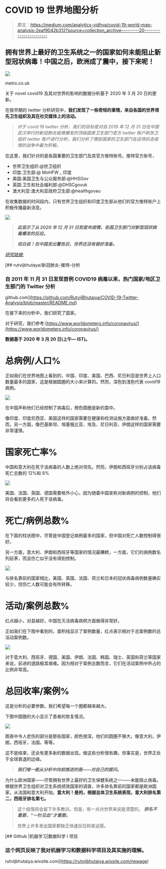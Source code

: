 # COVID 19 世界地图分析

> 原文：<https://medium.com/analytics-vidhya/covid-19-world-map-analysis-2eaf9042b312?source=collection_archive---------20----------------------->

## 拥有世界上最好的卫生系统之一的国家如何未能阻止新型冠状病毒！中国之后，欧洲成了震中，接下来呢！

![](img/96352496d2a02a169aef4c4105b6ea62.png)

metro.co.uk

关于 novel covid19 及其对世界的影响的数据分析基于 2020 年 3 月 20 日的更新。

在我早期的 twitter 分析研究中，**我们发现了一些奇怪的事情，来自各国的世界领先卫生组织及其在社交媒体上的活动。**

> *对于 covid 19 twitter 分析，我们的目标是对自 2019 年 12 月 31 日在中国武汉举行的新冠肺炎疫情爆发的顶级国家卫生部门官方 twitter 账户和世卫组织 twitter 账户进行分析。我们分析了哪些国家的卫生部门在这场抗击疫情的战争中最为积极。*

在这里，我们针对的是各国重要的卫生部门及其官方推特账号。推特官方账号，

*   世界卫生组织:@世卫组织
*   印度:卫生部:@ MoHFW _ 印度
*   美国:美国卫生与公众服务部:@HHSGov
*   英国:卫生和社会福利部:@DHSCgovuk
*   澳大利亚:澳大利亚政府卫生部:@healthgovau

在收集数据的时间段内，只有世界卫生组织和印度卫生部从他们的官方推特账户上积极传播最新消息。

![](img/30c28e937c371aad7721a6f21fcb7e1a.png)

> ***这显示了从 2020 年 12 月 31 日到宣布疫情，各国卫生部门对新型冠状病毒爆发的反应。***
> 
> ***坦白说！在中国发出警告后，世界还没有做好准备。***

[*研究链接:*](https://github.com/RutvijBhutaiya/COVID-19-Twitter-Analysis)

[](https://github.com/RutvijBhutaiya/COVID-19-Twitter-Analysis/blob/master/README.md) [## rutvijbhutaya/新冠肺炎-推特-分析

### 自 2011 年 11 月 31 日发现首例 COVID19 病毒以来，热门国家/地区卫生部门的 Twitter 分析

github.com](https://github.com/RutvijBhutaiya/COVID-19-Twitter-Analysis/blob/master/README.md) 

在接下来的分析中，我们研究了国家。

对于研究，我们参考:[https://www.worldometers.info/coronavirus/](https://www.worldometers.info/coronavirus/)

**数据基于 2020 年 3 月 20 日(上午— IST)。**

# **总病例/人口%**

正如我们在世界地图上看到的，中国、印度、美国、巴西、尼日利亚是世界上人口数量最多的国家，这是根据圆圈的大小来计算的。然而，深色到浅色代表 covid19 病例。

![](img/25798b5ce4705248cc220fc63703d1ed.png)

在中国声称他们已经控制了病毒后，橙色圆圈是新的震中。

像印度、印度尼西亚、美国这样的国家需要在健康和检测设施方面做好准备。然而，另一方面，像巴基斯坦、埃塞俄比亚、埃及、尼日利亚、伊朗这样的国家需要非常谨慎。

# 国家死亡率%

中国和意大利在死于该病毒的人数上绝对领先。然而，伊朗和西班牙分别占该病毒死亡总数的 12%和 8%

![](img/b5153a2a19760bd71078b21a70b7012a.png)

美国、法国、英国、德国需要格外小心，因为随着中国宣称对新病例的控制，他们将会看到更多的人死于该病毒。

# 死亡/病例总数%

在下面的柱状图中，尽管是中国登记病例最多的国家，但中国对死亡人数控制得很好。

另一方面，意大利、伊朗和西班牙等国家的情况最糟糕，一方面，它们的病例数名列前茅，而且伤亡似乎没有得到控制。

![](img/966b818f771cbd3fa7b3316c729f365b.png)

与排名靠前的国家相比，美国、英国、法国、荷兰和日本的冠状病毒病例数量确实较少，但伤亡人数可能会有所转移。

# 活动/案例总数%

红点越小，对县越好。中国在灭活病毒病例方面做得非常好。

正如我们在下图中看到的，面积线显示了案例数量，红点表示相对于总案例数的总活动案例数。

![](img/05d521c7805f0949f7c0948cd2fbeab2.png)

对于意大利、西班牙、德国、美国、伊朗、法国、韩国、瑞士、英国和荷兰等国家来说，前进的道路极其艰难。因为相对于案例总数而言，它们在活动案例中所占的比例非常高。

# 总回收率/案例%

这是分析的必要参数。我们希望每一个圈都越来越大。

下图中圆圈的大小显示了患者的恢复情况。

![](img/e89d9dab0d1f811b78c66e9c1613573d.png)

图表中令人悲伤的部分是那些国家，颜色很深，他们的圆圈不够大，像意大利，伊朗，西班牙，法国。等等。

这不是结束，还会有更多新的数据出现。做这些分析很有趣，但事实是，世界正处于全球衰退的边缘。

> ***我们唯一能从分析中向前推进的是——对自己的提问。***

为什么欧洲国家——尽管拥有世界上最好的卫生保健系统之一——未能阻止病毒。根据世界卫生组织对卫生系统绩效国家的调查，许多排名靠前的国家都是欧洲国家，从法国和意大利开始。**意大利！是的，根据总体卫生系统表现，意大利排名第二，西班牙排名第七。**

> 这个疫情将会留下许多教训。但是，有一点对世界来说是清楚的。 ***排名不重要，“一针见血”才重要。***
> 
> 世界上许多发达国家都缺乏快速反应和紧迫感。

[](https://rutvijbhutaiya.wixsite.com/newage) [## Github |机器学习|数据科学 I 项目

### 这个网页反映了我对机器学习和数据科学项目及其实施的理解。

rutvijbhutaiya.wixsite.com](https://rutvijbhutaiya.wixsite.com/newage)
